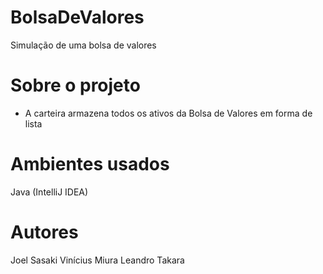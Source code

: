 # BolsaDeValores
Simulação de uma bolsa de valores

# Sobre o projeto
- A carteira armazena todos os ativos da Bolsa de Valores em forma de lista

# Ambientes usados
Java (IntelliJ IDEA)

# Autores
Joel Sasaki
Vinícius Miura
Leandro Takara

